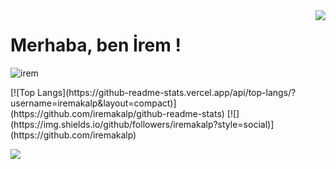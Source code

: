 <img align='right' src="https://github-readme-stats.vercel.app/api?username=iremakalp&show_icons=true&theme=dracula">

# Merhaba, ben İrem ! 
<p align="left"> <img src="https://komarev.com/ghpvc/?username=iremakalp" alt="irem" /> </p>
[![Top Langs](https://github-readme-stats.vercel.app/api/top-langs/?username=iremakalp&layout=compact)](https://github.com/iremakalp/github-readme-stats)
[![](https://img.shields.io/github/followers/iremakalp?style=social)](https://github.com/iremakalp)

[![](https://img.shields.io/badge/linkedin-%230077B5.svg?&style=for-the-badge&logo=linkedin&logoColor=white)](https://www.linkedin.com/in/iremakalp-1912074162)
